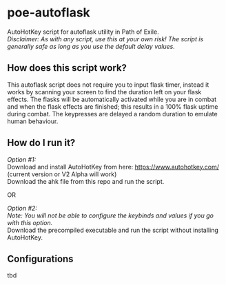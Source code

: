 # poe-autoflask
AutoHotKey script for autoflask utility in Path of Exile.  
*Disclaimer: As with any script, use this at your own risk! The script is generally safe as long as you use the default delay values.*

How does this script work?
----
This autoflask script does not require you to input flask timer, instead it works by scanning your screen to find the duration left on your flask effects. The flasks will be automatically activated while you are in combat and when the flask effects are finished; this results in a 100% flask uptime during combat. The keypresses are delayed a random duration to emulate human behaviour.

How do I run it?
----
*Option #1:*  
Download and install AutoHotKey from here: https://www.autohotkey.com/ (current version or V2 Alpha will work)  
Download the ahk file from this repo and run the script.

OR

*Option #2:*  
*Note: You will not be able to configure the keybinds and values if you go with this option.*  
Download the precompiled executable and run the script without installing AutoHotKey.  


Configurations
---
tbd

